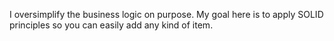 I oversimplify the business logic on purpose. 
My goal here is to apply SOLID principles so you can easily add any kind of item.
